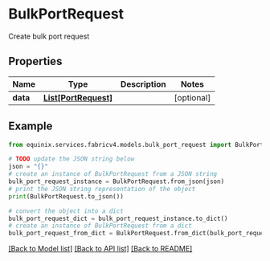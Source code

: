# BulkPortRequest

Create bulk port request

## Properties

Name | Type | Description | Notes
------------ | ------------- | ------------- | -------------
**data** | [**List[PortRequest]**](Port.md) |  | [optional] 

## Example

```python
from equinix.services.fabricv4.models.bulk_port_request import BulkPortRequest

# TODO update the JSON string below
json = "{}"
# create an instance of BulkPortRequest from a JSON string
bulk_port_request_instance = BulkPortRequest.from_json(json)
# print the JSON string representation of the object
print(BulkPortRequest.to_json())

# convert the object into a dict
bulk_port_request_dict = bulk_port_request_instance.to_dict()
# create an instance of BulkPortRequest from a dict
bulk_port_request_from_dict = BulkPortRequest.from_dict(bulk_port_request_dict)
```
[[Back to Model list]](../README.md#documentation-for-models) [[Back to API list]](../README.md#documentation-for-api-endpoints) [[Back to README]](../README.md)


